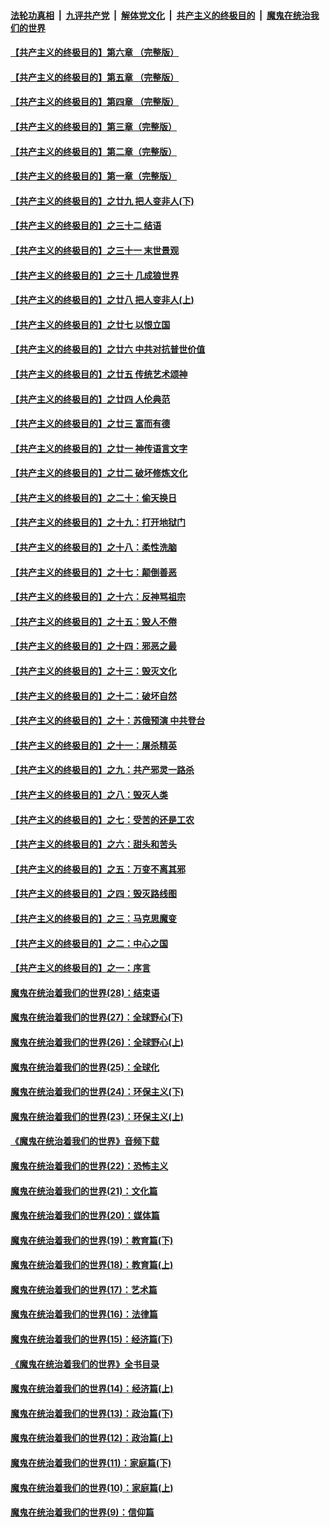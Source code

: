 ####  [法轮功真相](../../../../basic/blob/master/README.md?t=01271539) &nbsp;|&nbsp; [九评共产党](../../../../9ping.md/blob/master/README.md?t=01271539) &nbsp;|&nbsp; [解体党文化](../../../../jtdwh.md/blob/master/README.md?t=01271539)  &nbsp;|&nbsp; [共产主义的终极目的](../../../../gczydzjmd.md/blob/master/README.md?t=01271539) &nbsp;|&nbsp; [魔鬼在统治我们的世界](../../../../mgztzwmdsj.md/blob/master/README.md?t=01271539) 

#### [【共产主义的终极目的】第六章 （完整版）](../pages/nsc422/n11428913.md?t=01271539) 

#### [【共产主义的终极目的】第五章 （完整版）](../pages/nsc422/n11428912.md?t=01271539) 

#### [【共产主义的终极目的】第四章 （完整版）](../pages/nsc422/n11428907.md?t=01271539) 

#### [【共产主义的终极目的】第三章（完整版）](../pages/nsc422/n11428848.md?t=01271539) 

#### [【共产主义的终极目的】第二章（完整版）](../pages/nsc422/n11428831.md?t=01271539) 

#### [【共产主义的终极目的】第一章（完整版）](../pages/nsc422/n11417651.md?t=01271539) 

#### [【共产主义的终极目的】之廿九 把人变非人(下)](../pages/nsc422/n11344140.md?t=01271539) 

#### [【共产主义的终极目的】之三十二 结语](../pages/nsc422/n11360535.md?t=01271539) 

#### [【共产主义的终极目的】之三十一 末世景观](../pages/nsc422/n11351129.md?t=01271539) 

#### [【共产主义的终极目的】之三十 几成狼世界](../pages/nsc422/n11348280.md?t=01271539) 

#### [【共产主义的终极目的】之廿八 把人变非人(上)](../pages/nsc422/n11340492.md?t=01271539) 

#### [【共产主义的终极目的】之廿七 以恨立国](../pages/nsc422/n11336944.md?t=01271539) 

#### [【共产主义的终极目的】之廿六 中共对抗普世价值](../pages/nsc422/n11324785.md?t=01271539) 

#### [【共产主义的终极目的】之廿五 传统艺术颂神](../pages/nsc422/n11296396.md?t=01271539) 

#### [【共产主义的终极目的】之廿四 人伦典范](../pages/nsc422/n11296397.md?t=01271539) 

#### [【共产主义的终极目的】之廿三 富而有德](../pages/nsc422/n11283598.md?t=01271539) 

#### [【共产主义的终极目的】之廿一 神传语言文字](../pages/nsc422/n11263265.md?t=01271539) 

#### [【共产主义的终极目的】之廿二 破坏修炼文化](../pages/nsc422/n11245728.md?t=01271539) 

#### [【共产主义的终极目的】之二十：偷天换日](../pages/nsc422/n11238846.md?t=01271539) 

#### [【共产主义的终极目的】之十九：打开地狱门](../pages/nsc422/n11206376.md?t=01271539) 

#### [【共产主义的终极目的】之十八：柔性洗脑](../pages/nsc422/n11199994.md?t=01271539) 

#### [【共产主义的终极目的】之十七：颠倒善恶](../pages/nsc422/n11179782.md?t=01271539) 

#### [【共产主义的终极目的】之十六：反神骂祖宗](../pages/nsc422/n11166798.md?t=01271539) 

#### [【共产主义的终极目的】之十五：毁人不倦](../pages/nsc422/n11166792.md?t=01271539) 

#### [【共产主义的终极目的】之十四：邪恶之最](../pages/nsc422/n11150249.md?t=01271539) 

#### [【共产主义的终极目的】之十三：毁灭文化](../pages/nsc422/n11135227.md?t=01271539) 

#### [【共产主义的终极目的】之十二：破坏自然](../pages/nsc422/n11135214.md?t=01271539) 

#### [【共产主义的终极目的】之十：苏俄预演 中共登台](../pages/nsc422/n11118424.md?t=01271539) 

#### [【共产主义的终极目的】之十一：屠杀精英](../pages/nsc422/n11118442.md?t=01271539) 

#### [【共产主义的终极目的】之九：共产邪灵一路杀](../pages/nsc422/n11114139.md?t=01271539) 

#### [【共产主义的终极目的】之八：毁灭人类](../pages/nsc422/n11108503.md?t=01271539) 

#### [【共产主义的终极目的】之七：受苦的还是工农](../pages/nsc422/n11101809.md?t=01271539) 

#### [【共产主义的终极目的】之六：甜头和苦头](../pages/nsc422/n11096971.md?t=01271539) 

#### [【共产主义的终极目的】之五：万变不离其邪](../pages/nsc422/n11091285.md?t=01271539) 

#### [【共产主义的终极目的】之四：毁灭路线图](../pages/nsc422/n11086284.md?t=01271539) 

#### [【共产主义的终极目的】之三：马克思魔变](../pages/nsc422/n11061941.md?t=01271539) 

#### [【共产主义的终极目的】之二：中心之国](../pages/nsc422/n11047728.md?t=01271539) 

#### [【共产主义的终极目的】之一：序言](../pages/nsc422/n11086077.md?t=01271539) 

#### [魔鬼在统治着我们的世界(28)：结束语](../pages/nsc422/n10936246.md?t=01271539) 

#### [魔鬼在统治着我们的世界(27)：全球野心(下)](../pages/nsc422/n10928319.md?t=01271539) 

#### [魔鬼在统治着我们的世界(26)：全球野心(上)](../pages/nsc422/n10900318.md?t=01271539) 

#### [魔鬼在统治着我们的世界(25)：全球化](../pages/nsc422/n10788205.md?t=01271539) 

#### [魔鬼在统治着我们的世界(24)：环保主义(下)](../pages/nsc422/n10695307.md?t=01271539) 

#### [魔鬼在统治着我们的世界(23)：环保主义(上)](../pages/nsc422/n10688613.md?t=01271539) 

#### [《魔鬼在统治着我们的世界》音频下载](../pages/nsc422/n10635553.md?t=01271539) 

#### [魔鬼在统治着我们的世界(22)：恐怖主义](../pages/nsc422/n10614727.md?t=01271539) 

#### [魔鬼在统治着我们的世界(21)：文化篇](../pages/nsc422/n10597706.md?t=01271539) 

#### [魔鬼在统治着我们的世界(20)：媒体篇](../pages/nsc422/n10586579.md?t=01271539) 

#### [魔鬼在统治着我们的世界(19)：教育篇(下)](../pages/nsc422/n10564808.md?t=01271539) 

#### [魔鬼在统治着我们的世界(18)：教育篇(上)](../pages/nsc422/n10526970.md?t=01271539) 

#### [魔鬼在统治着我们的世界(17)：艺术篇](../pages/nsc422/n10499093.md?t=01271539) 

#### [魔鬼在统治着我们的世界(16)：法律篇](../pages/nsc422/n10485969.md?t=01271539) 

#### [魔鬼在统治着我们的世界(15)：经济篇(下)](../pages/nsc422/n10469975.md?t=01271539) 

#### [《魔鬼在统治着我们的世界》全书目录](../pages/nsc422/n10464261.md?t=01271539) 

#### [魔鬼在统治着我们的世界(14)：经济篇(上)](../pages/nsc422/n10457370.md?t=01271539) 

#### [魔鬼在统治着我们的世界(13)：政治篇(下)](../pages/nsc422/n10448270.md?t=01271539) 

#### [魔鬼在统治着我们的世界(12)：政治篇(上)](../pages/nsc422/n10444576.md?t=01271539) 

#### [魔鬼在统治着我们的世界(11)：家庭篇(下)](../pages/nsc422/n10440961.md?t=01271539) 

#### [魔鬼在统治着我们的世界(10)：家庭篇(上)](../pages/nsc422/n10435448.md?t=01271539) 

#### [魔鬼在统治着我们的世界(9)：信仰篇](../pages/nsc422/n10432159.md?t=01271539) 

